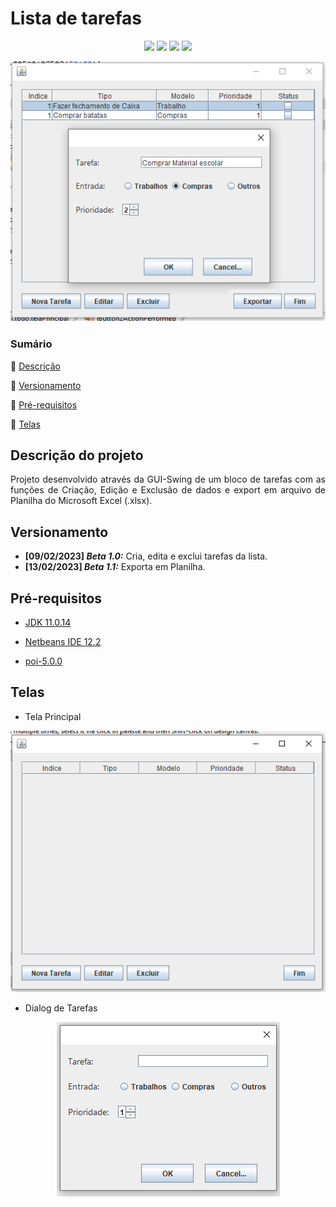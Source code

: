 # Lista de tarefas
<p align="center">
  <img src="https://img.shields.io/static/v1?label=JDK &message=v11.0.14&color=red&style=flat&logo=appveyor&logo=openjdk"/>
  <img src="https://img.shields.io/static/v1?label=Maven &message=v4.0.0&color=orange&style=flat&logo=appveyor&logo=apachemaven"/>
  <img src="http://img.shields.io/static/v1?label=SIZE&message=66.0 KB&color=blueviolet&style=flat"/>
  <img src="http://img.shields.io/static/v1?label=STATUS&message=Concluido&color=GREEN&style=flat"/>
</p>

 <p align="center"><img src="https://github.com/almeidastor/imgsforreadme/blob/main/TodoList/Todolist0.png"></p>


### Sumário
🔹 [Descrição](#descrição-do-projeto)

🔹 [Versionamento](#versionamento)

🔹 [Pré-requisitos](#pré-requisitos)

🔹 [Telas](#telas)


## Descrição do projeto 
<p align="justify">
Projeto desenvolvido através da GUI-Swing de um bloco de tarefas com as funções de Criação, Edição e Exclusão de dados e export em arquivo de Planilha do Microsoft Excel (.xlsx).

</p>

## Versionamento
* **[09/02/2023] _Beta 1.0:_** Cria, edita e exclui tarefas da lista.
* **[13/02/2023] _Beta 1.1:_** Exporta em Planilha.



## Pré-requisitos
* <a href="https://www.oracle.com/java/technologies/downloads/#java11">JDK 11.0.14</a></p>
* <a href="https://archive.apache.org/dist/netbeans/netbeans/12.2/">Netbeans IDE 12.2</a></p>
* <a href="https://github.com/almeidastor/imgsforreadme/tree/main/TodoList/poi_5.0.0">poi-5.0.0</a></p>


## Telas
  * Tela Principal
<p align="center"><img src="https://github.com/almeidastor/imgsforreadme/blob/main/TodoList/Todolist1.png"></p>

   * Dialog de Tarefas
<p align="center"><img src="https://github.com/almeidastor/imgsforreadme/blob/main/TodoList/Todolist2.png"></p>

